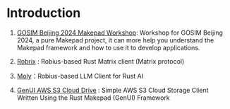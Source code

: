 # Introduction

1. [GOSIM Beijing 2024 Makepad Workshop](https://github.com/Project-Robius-China/makepad-book/tree/preview/examples/makepad_workshop_gosim_beijing2024): Workshop for GOSIM Beijing 2024, a pure Makepad project, it can more help you understand the Makepad framework and how to use it to develop applications.

2. [Robrix](https://github.com/project-robius/robrix) : Robius-based Rust Matrix client (Matrix protocol)

3. [Moly](https://github.com/moxin-org/moly)：Robius-based LLM Client for Rust AI

4. [GenUI AWS S3 Cloud Drive](https://github.com/Privoce/made_with_GenUI/tree/main/aws_s3_cloud_drive) : Simple AWS S3 Cloud Storage Client Written Using the Rust Makepad (GenUI) Framework
